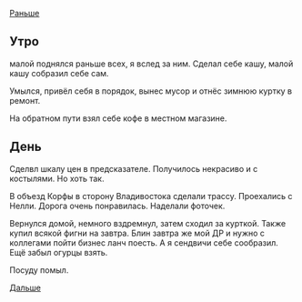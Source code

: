 [Раньше](2019.09.28.md)

## Утро
малой поднялся раньше всех, я вслед за ним. Сделал себе кашу, малой кашу собразил себе сам.

Умылся, привёл себя в порядок, вынес мусор и отнёс зимнюю куртку в ремонт.

На обратном пути взял себе кофе в местном магазине.
## День
Сделвл шкалу цен в предсказателе. Получилось некрасиво и с костылями. Но хоть так.

В объезд Корфы в сторону Владивостока сделали трассу. Проехались с Нелли. Дорога очень понравилась. Наделали фоточек.

Вернулся домой, немного вздремнул, затем сходил за курткой. Также купил всякой фигни на завтра. Блин завтра же мой ДР и нужно с коллегами пойти бизнес ланч поесть. А я сендвичи себе сообразил.  
Ещё забыл огурцы взять.

Посуду помыл.

[Дальше](2019.09.30.md)